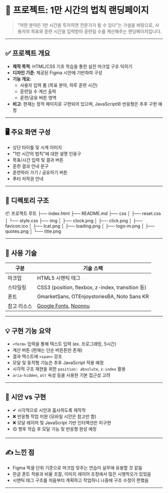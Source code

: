 # 📘 프로젝트: 1만 시간의 법칙 랜딩페이지

> "어떤 분야든 1만 시간을 투자하면 전문가가 될 수 있다"는 가설을 바탕으로, 사용자의 목표와 훈련 시간을 입력받아 훈련일 수를 계산해주는 랜딩페이지입니다.

---

## ✅ 프로젝트 개요

- **제작 목적**: HTML/CSS 기초 학습을 통한 실전 마크업 구조 익히기
- **디자인 기준**: 제공된 Figma 시안에 기반하여 구성
- **기능 개요**:
  - 사용자 입력 폼 (목표 분야, 하루 훈련 시간)
  - 훈련일 수 계산 출력
  - 훈련/공유 버튼 영역
- **비고**: 현재는 정적 페이지로 구현되어 있으며, JavaScript와 반응형은 추후 구현 예정

---

## 🖥️ 주요 화면 구성

- 상단 타이틀 및 시계 이미지
- "1만 시간의 법칙"에 대한 설명 인용구
- 목표/시간 입력 및 결과 버튼
- 훈련 결과 안내 문구
- 훈련하러 가기 / 공유하기 버튼
- 푸터 저작권 안내

---

## 📁 디렉토리 구조

📦 프로젝트 루트
├── index.html
├── README.md
├── css
│ ├── reset.css
│ └── style.css
├── img
│ ├── clock.png
│ ├── click.png
│ ├── favicon.ico
│ ├── lcat.png
│ ├── loading.png
│ ├── logo-m.png
│ ├── quotes.png
│ └── title.png


---

## 🎯 사용 기술

| 구분   | 기술 스택 |
|--------|------------|
| 마크업 | HTML5 시맨틱 태그 |
| 스타일링 | CSS3 (position, flexbox, z-index, transition 등) |
| 폰트  | GmarketSans, OTEnjoystoriesBA, Noto Sans KR |
| 참고 리소스 | [Google Fonts](https://fonts.google.com), [Noonnu](https://noonnu.cc) |

---

## 💡 구현 기능 요약

- `<form>` 입력을 통해 텍스트 입력 (ex. 프로그래밍, 5시간)
- 계산 버튼 (현재는 단순 버튼튼만 존재)
- 결과 텍스트에 `<span>` 강조
- 모달 및 동작형 기능은 추후 JavaScript 적용 예정
- 시각적 구조 재현을 위한 `position: absolute`, `z-index` 활용
- `aria-hidden`, `alt` 속성 등을 사용한 기본 접근성 고려

---

## 📌 시안 vs 구현

- ✔ 시각적으로 시안과 흡사하도록 제작작
- ❌ 반응형 작업 미완 (모바일 시안은 참고만 함)
- ❌ 모달 레이어 및 JavaScript 기반 인터랙션은 미구현
- 🟡 향후 학습 후 모달 기능 및 반응형 완성 예정

---

## ✍️ 느낀 점

- Figma 픽셀 단위 기준으로 마크업 맞추는 연습이 실무에 유용할 것 같음
- 한글 폰트 적용과 비율 조절, 이미지 레이어 조정에서 많은 시행착오가 있었음
- 시맨틱 태그 구조를 처음부터 계획하고 작업하니 나중에 구조 수정이 편했음

---